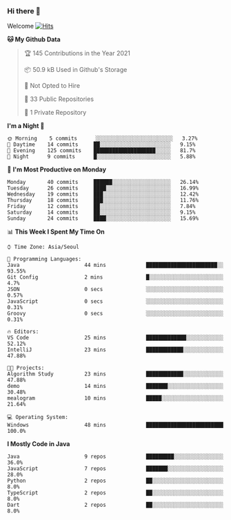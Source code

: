 ### Hi there 👋 

Welcome [![Hits](https://hits.seeyoufarm.com/api/count/incr/badge.svg?url=https%3A%2F%2Fgithub.com%2Fharry4455&count_bg=%2379C83D&title_bg=%23555555&icon=&icon_color=%23E7E7E7&title=hits&edge_flat=false)](https://hits.seeyoufarm.com)


<!--
**harry4455/harry4455** is a ✨ _special_ ✨ repository because its `README.md` (this file) appears on your GitHub profile.

Here are some ideas to get you started:

- 🔭 I’m currently working on ...
- 🌱 I’m currently learning ...
- 👯 I’m looking to collaborate on ...
- 🤔 I’m looking for help with ...
- 💬 Ask me about ...
- 📫 How to reach me: ...
- 😄 Pronouns: ...
- ⚡ Fun fact: ...
-->

<!--START_SECTION:waka-->
**🐱 My Github Data** 

> 🏆 145 Contributions in the Year 2021
 > 
> 📦 50.9 kB Used in Github's Storage 
 > 
> 🚫 Not Opted to Hire
 > 
> 📜 33 Public Repositories 
 > 
> 🔑 1 Private Repository 
 > 
**I'm a Night 🦉** 

```text
🌞 Morning    5 commits      ░░░░░░░░░░░░░░░░░░░░░░░░░   3.27% 
🌆 Daytime    14 commits     ██░░░░░░░░░░░░░░░░░░░░░░░   9.15% 
🌃 Evening    125 commits    ████████████████████░░░░░   81.7% 
🌙 Night      9 commits      █░░░░░░░░░░░░░░░░░░░░░░░░   5.88%

```
📅 **I'm Most Productive on Monday** 

```text
Monday       40 commits     ██████░░░░░░░░░░░░░░░░░░░   26.14% 
Tuesday      26 commits     ████░░░░░░░░░░░░░░░░░░░░░   16.99% 
Wednesday    19 commits     ███░░░░░░░░░░░░░░░░░░░░░░   12.42% 
Thursday     18 commits     ███░░░░░░░░░░░░░░░░░░░░░░   11.76% 
Friday       12 commits     ██░░░░░░░░░░░░░░░░░░░░░░░   7.84% 
Saturday     14 commits     ██░░░░░░░░░░░░░░░░░░░░░░░   9.15% 
Sunday       24 commits     ████░░░░░░░░░░░░░░░░░░░░░   15.69%

```


📊 **This Week I Spent My Time On** 

```text
⌚︎ Time Zone: Asia/Seoul

💬 Programming Languages: 
Java                     44 mins             ███████████████████████░░   93.55% 
Git Config               2 mins              █░░░░░░░░░░░░░░░░░░░░░░░░   4.7% 
JSON                     0 secs              ░░░░░░░░░░░░░░░░░░░░░░░░░   0.57% 
JavaScript               0 secs              ░░░░░░░░░░░░░░░░░░░░░░░░░   0.31% 
Groovy                   0 secs              ░░░░░░░░░░░░░░░░░░░░░░░░░   0.31%

🔥 Editors: 
VS Code                  25 mins             █████████████░░░░░░░░░░░░   52.12% 
IntelliJ                 23 mins             ████████████░░░░░░░░░░░░░   47.88%

🐱‍💻 Projects: 
Algorithm Study          23 mins             ████████████░░░░░░░░░░░░░   47.88% 
demo                     14 mins             ███████░░░░░░░░░░░░░░░░░░   30.48% 
mealogram                10 mins             █████░░░░░░░░░░░░░░░░░░░░   21.64%

💻 Operating System: 
Windows                  48 mins             █████████████████████████   100.0%

```

**I Mostly Code in Java** 

```text
Java                     9 repos             █████████░░░░░░░░░░░░░░░░   36.0% 
JavaScript               7 repos             ███████░░░░░░░░░░░░░░░░░░   28.0% 
Python                   2 repos             ██░░░░░░░░░░░░░░░░░░░░░░░   8.0% 
TypeScript               2 repos             ██░░░░░░░░░░░░░░░░░░░░░░░   8.0% 
Dart                     2 repos             ██░░░░░░░░░░░░░░░░░░░░░░░   8.0%

```



<!--END_SECTION:waka-->
